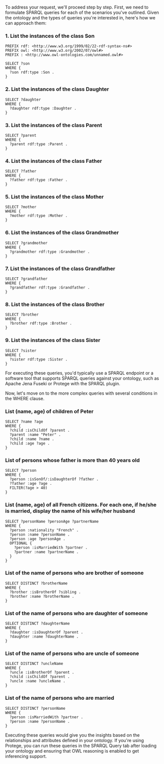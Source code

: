 To address your request, we'll proceed step by step. First, we need to formulate SPARQL queries for each of the scenarios you've outlined. Given the ontology and the types of queries you're interested in, here's how we can approach them:

### 1. List the instances of the class Son

```sparql
PREFIX rdf: <http://www.w3.org/1999/02/22-rdf-syntax-ns#>
PREFIX owl: <http://www.w3.org/2002/07/owl#>
PREFIX : <http://www.owl-ontologies.com/unnamed.owl#>

SELECT ?son
WHERE {
  ?son rdf:type :Son .
}
```

### 2. List the instances of the class Daughter

```sparql
SELECT ?daughter
WHERE {
  ?daughter rdf:type :Daughter .
}
```

### 3. List the instances of the class Parent

```sparql
SELECT ?parent
WHERE {
  ?parent rdf:type :Parent .
}
```

### 4. List the instances of the class Father

```sparql
SELECT ?father
WHERE {
  ?father rdf:type :Father .
}
```

### 5. List the instances of the class Mother

```sparql
SELECT ?mother
WHERE {
  ?mother rdf:type :Mother .
}
```

### 6. List the instances of the class Grandmother

```sparql
SELECT ?grandmother
WHERE {
  ?grandmother rdf:type :Grandmother .
}
```

### 7. List the instances of the class Grandfather

```sparql
SELECT ?grandfather
WHERE {
  ?grandfather rdf:type :Grandfather .
}
```

### 8. List the instances of the class Brother

```sparql
SELECT ?brother
WHERE {
  ?brother rdf:type :Brother .
}
```

### 9. List the instances of the class Sister

```sparql
SELECT ?sister
WHERE {
  ?sister rdf:type :Sister .
}
```

For executing these queries, you'd typically use a SPARQL endpoint or a software tool that supports SPARQL queries against your ontology, such as Apache Jena Fuseki or Protege with the SPARQL plugin.

Now, let's move on to the more complex queries with several conditions in the WHERE clause.

### List (name, age) of children of Peter

```sparql
SELECT ?name ?age
WHERE {
  ?child :isChildOf ?parent .
  ?parent :name "Peter" .
  ?child :name ?name .
  ?child :age ?age .
}
```

### List of persons whose father is more than 40 years old

```sparql
SELECT ?person
WHERE {
  ?person :isSonOf/:isDaughterOf ?father .
  ?father :age ?age .
  FILTER(?age > 40)
}
```

### List (name, age) of all French citizens. For each one, if he/she is married, display the name of his wife/her husband

```sparql
SELECT ?personName ?personAge ?partnerName
WHERE {
  ?person :nationality "French" .
  ?person :name ?personName .
  ?person :age ?personAge .
  OPTIONAL {
    ?person :isMarriedWith ?partner .
    ?partner :name ?partnerName .
  }
}
```

### List of the name of persons who are brother of someone

```sparql
SELECT DISTINCT ?brotherName
WHERE {
  ?brother :isBrotherOf ?sibling .
  ?brother :name ?brotherName .
}
```

### List of the name of persons who are daughter of someone

```sparql
SELECT DISTINCT ?daughterName
WHERE {
  ?daughter :isDaughterOf ?parent .
  ?daughter :name ?daughterName .
}
```

### List of the name of persons who are uncle of someone

```sparql
SELECT DISTINCT ?uncleName
WHERE {
  ?uncle :isBrotherOf ?parent .
  ?child :isChildOf ?parent .
  ?uncle :name ?uncleName .
}
```

### List of the name of persons who are married

```sparql
SELECT DISTINCT ?personName
WHERE {
  ?person :isMarriedWith ?partner .
  ?person :name ?personName .
}
```

Executing these queries would give you the insights based on the relationships and attributes defined in your ontology. If you're using Protege, you can run these queries in the SPARQL Query tab after loading your ontology and ensuring that OWL reasoning is enabled to get inferencing support.